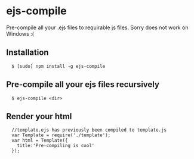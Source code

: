 ejs-compile
=================

Pre-compile all your .ejs files to requirable js files.  Sorry does not work on Windows :(

## Installation
```
  $ [sudo] npm install -g ejs-compile
```

## Pre-compile all your ejs files recursively

```
  $ ejs-compile <dir>
```

## Render your html

```
  //template.ejs has previously been compiled to template.js
  var Template = require('./template');
  var html = Template({
    title:'Pre-compiling is cool'
  });

```
